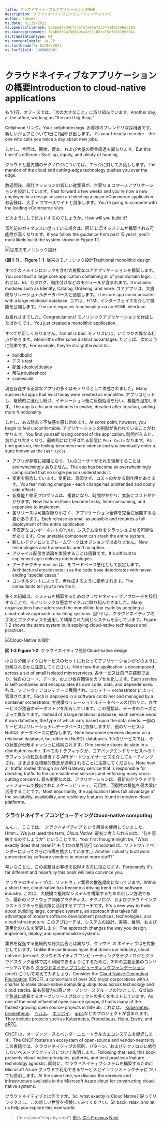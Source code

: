 ```yaml
---
title: クラウドネイティブなアプリケーションの概要
description: クラウドネイティブコンピューティングについて
author: robvet
ms.date: 01/19/2021
ms.openlocfilehash: 852eed27d4cfcaefdfa89a73c54414a6306ed28d
ms.sourcegitcommit: f2ab02d9a780819ca2e5310bbcf5cfe5b7993041
ms.translationtype: MT
ms.contentlocale: ja-JP
ms.lasthandoff: 02/03/2021
ms.locfileid: "99506098"
---
```

# <a name="introduction-to-cloud-native-applications"></a><span data-ttu-id="8da98-103">クラウドネイティブなアプリケーションの概要</span><span class="sxs-lookup"><span data-stu-id="8da98-103">Introduction to cloud-native applications</span></span>

<span data-ttu-id="8da98-104">もう1日、オフィスでは、「次の大きなこと」に取り組んでいます。</span><span class="sxs-lookup"><span data-stu-id="8da98-104">Another day, at the office, working on "the next big thing."</span></span>

<span data-ttu-id="8da98-105">Cellphone リング。</span><span class="sxs-lookup"><span data-stu-id="8da98-105">Your cellphone rings.</span></span> <span data-ttu-id="8da98-106">お客様のフレンドリな採用者です。新しいジョブについて1日に2回呼び出します。</span><span class="sxs-lookup"><span data-stu-id="8da98-106">It's your friendly recruiter - the one who calls you twice a day about new jobs.</span></span>

<span data-ttu-id="8da98-107">しかし、今回は、開始、資本、および大量の資金調達も異なります。</span><span class="sxs-lookup"><span data-stu-id="8da98-107">But this time it's different: Start-up, equity, and plenty of funding.</span></span>

<span data-ttu-id="8da98-108">クラウドと最先端のテクノロジについては、エッジに対してお話しします。</span><span class="sxs-lookup"><span data-stu-id="8da98-108">The mention of the cloud and cutting-edge technology pushes you over the edge.</span></span>

<span data-ttu-id="8da98-109">数週間後、設計セッションの新しい従業員が、主要な e コマースアプリケーションを設計しています。</span><span class="sxs-lookup"><span data-stu-id="8da98-109">Fast forward a few weeks and you're now a new employee in a design session architecting a major eCommerce application.</span></span> <span data-ttu-id="8da98-110">お客様は、大手 e コマースサイトと競争します。</span><span class="sxs-lookup"><span data-stu-id="8da98-110">You're going to compete with the leading eCommerce sites.</span></span>

<span data-ttu-id="8da98-111">どのようにしてビルドするのでしょうか。</span><span class="sxs-lookup"><span data-stu-id="8da98-111">How will you build it?</span></span>

<span data-ttu-id="8da98-112">15年前のガイダンスに従っている場合は、図1.1 に示すシステムが構築される可能性が高くなります。</span><span class="sxs-lookup"><span data-stu-id="8da98-112">If you follow the guidance from past 15 years, you'll most likely build the system shown in Figure 1.1.</span></span>

![従来のモノリシック設計](./media/monolithic-design.png)

<span data-ttu-id="8da98-114">**(図 1-1)** 。</span><span class="sxs-lookup"><span data-stu-id="8da98-114">**Figure 1-1**.</span></span> <span data-ttu-id="8da98-115">従来のモノリシック設計</span><span class="sxs-lookup"><span data-stu-id="8da98-115">Traditional monolithic design</span></span>

<span data-ttu-id="8da98-116">すべてのドメインロジックを含む大規模なコアアプリケーションを構築します。</span><span class="sxs-lookup"><span data-stu-id="8da98-116">You construct a large core application containing all of your domain logic.</span></span> <span data-ttu-id="8da98-117">これには、Id、カタログ、順序付けなどのモジュールが含まれます。</span><span class="sxs-lookup"><span data-stu-id="8da98-117">It includes modules such as Identity, Catalog, Ordering, and more.</span></span> <span data-ttu-id="8da98-118">コアアプリは、大規模なリレーショナルデータベースと通信します。</span><span class="sxs-lookup"><span data-stu-id="8da98-118">The core app communicates with a large relational database.</span></span> <span data-ttu-id="8da98-119">コアは、HTML インターフェイスを介して機能を公開します。</span><span class="sxs-lookup"><span data-stu-id="8da98-119">The core exposes functionality via an HTML interface.</span></span>

<span data-ttu-id="8da98-120">お疲れさまでした。</span><span class="sxs-lookup"><span data-stu-id="8da98-120">Congratulations!</span></span>  <span data-ttu-id="8da98-121">モノリシックアプリケーションを作成したばかりです。</span><span class="sxs-lookup"><span data-stu-id="8da98-121">You just created a monolithic application.</span></span>

<span data-ttu-id="8da98-122">すべてが正しくありません。</span><span class="sxs-lookup"><span data-stu-id="8da98-122">Not all is bad.</span></span> <span data-ttu-id="8da98-123">モノリスには、いくつかの異なる利点があります。</span><span class="sxs-lookup"><span data-stu-id="8da98-123">Monoliths offer some distinct advantages.</span></span> <span data-ttu-id="8da98-124">たとえば、次のように簡単です。</span><span class="sxs-lookup"><span data-stu-id="8da98-124">For example, they're straightforward to...</span></span>

- <span data-ttu-id="8da98-125">build</span><span class="sxs-lookup"><span data-stu-id="8da98-125">build</span></span>
- <span data-ttu-id="8da98-126">テスト</span><span class="sxs-lookup"><span data-stu-id="8da98-126">test</span></span>
- <span data-ttu-id="8da98-127">配置 (deploy)</span><span class="sxs-lookup"><span data-stu-id="8da98-127">deploy</span></span>
- <span data-ttu-id="8da98-128">解決</span><span class="sxs-lookup"><span data-stu-id="8da98-128">troubleshoot</span></span>
- <span data-ttu-id="8da98-129">scale</span><span class="sxs-lookup"><span data-stu-id="8da98-129">scale</span></span>

<span data-ttu-id="8da98-130">現在存在する正常なアプリの多くはモノリスとして作成されました。</span><span class="sxs-lookup"><span data-stu-id="8da98-130">Many successful apps that exist today were created as monoliths.</span></span> <span data-ttu-id="8da98-131">アプリはヒットし、継続的に進化し続け、イテレーション後に反復処理を行い、機能を追加します。</span><span class="sxs-lookup"><span data-stu-id="8da98-131">The app is a hit and continues to evolve, iteration after iteration, adding more functionality.</span></span>

<span data-ttu-id="8da98-132">しかし、ある時点で不快感を感じ始めます。</span><span class="sxs-lookup"><span data-stu-id="8da98-132">At some point, however, you begin to feel uncomfortable.</span></span> <span data-ttu-id="8da98-133">アプリケーションの制御が失われていることがわかります。</span><span class="sxs-lookup"><span data-stu-id="8da98-133">You find yourself losing control of the application.</span></span> <span data-ttu-id="8da98-134">時間が入ると、気がより大きくなり、最終的にはと呼ばれる状態に `Fear Cycle` なります。</span><span class="sxs-lookup"><span data-stu-id="8da98-134">As time goes on, the feeling becomes more intense and you eventually enter a state known as the `Fear Cycle`.</span></span>

- <span data-ttu-id="8da98-135">アプリが非常に複雑になり、1人のユーザーがそれを理解することは overwhelmingly ありません。</span><span class="sxs-lookup"><span data-stu-id="8da98-135">The app has become so overwhelmingly complicated that no single person understands it.</span></span>
- <span data-ttu-id="8da98-136">変更を懸念しています。変更は、意図せず、コストのかかる副作用があります。</span><span class="sxs-lookup"><span data-stu-id="8da98-136">You fear making changes - each change has unintended and costly side effects.</span></span>
- <span data-ttu-id="8da98-137">新機能と修正プログラムは、複雑になり、時間がかかり、実装にコストがかかります。</span><span class="sxs-lookup"><span data-stu-id="8da98-137">New features/fixes become tricky, time-consuming, and expensive to implement.</span></span>
- <span data-ttu-id="8da98-138">各リリースは可能な限り小さく、アプリケーション全体を完全に展開する必要があります。</span><span class="sxs-lookup"><span data-stu-id="8da98-138">Each release as small as possible and requires a full deployment of the entire application.</span></span>
- <span data-ttu-id="8da98-139">不安定なコンポーネントの1つは、システム全体をクラッシュさせる可能性があります。</span><span class="sxs-lookup"><span data-stu-id="8da98-139">One unstable component can crash the entire system.</span></span>
- <span data-ttu-id="8da98-140">新しいテクノロジとフレームワークはオプションではありません。</span><span class="sxs-lookup"><span data-stu-id="8da98-140">New technologies and frameworks aren't an option.</span></span>
- <span data-ttu-id="8da98-141">アジャイル配信方法論を実装することは困難です。</span><span class="sxs-lookup"><span data-stu-id="8da98-141">It's difficult to implement agile delivery methodologies.</span></span>
- <span data-ttu-id="8da98-142">アーキテクチャ erosion は、をコードベース悪化として設定します。</span><span class="sxs-lookup"><span data-stu-id="8da98-142">Architectural erosion sets in as the code base deteriorates with never-ending "special cases."</span></span>
- <span data-ttu-id="8da98-143">コンサルタントによって、再作成するように指示されます。</span><span class="sxs-lookup"><span data-stu-id="8da98-143">The consultants tell you to rewrite it.</span></span>

<span data-ttu-id="8da98-144">多くの組織は、システムを構築するためのクラウドネイティブアプローチを採用することで、モノリシックな懸念サイクルに取り組んできました。</span><span class="sxs-lookup"><span data-stu-id="8da98-144">Many organizations have addressed the monolithic fear cycle by adopting a cloud-native approach to building systems.</span></span> <span data-ttu-id="8da98-145">図1-2 は、クラウドネイティブの手法とプラクティスを適用して構築された同じシステムを示しています。</span><span class="sxs-lookup"><span data-stu-id="8da98-145">Figure 1-2 shows the same system built applying cloud-native techniques and practices.</span></span>

![Cloud-Native の設計](./media/cloud-native-design.png)

<span data-ttu-id="8da98-147">**図 1-2**.</span><span class="sxs-lookup"><span data-stu-id="8da98-147">**Figure 1-2**.</span></span> <span data-ttu-id="8da98-148">クラウドネイティブ設計</span><span class="sxs-lookup"><span data-stu-id="8da98-148">Cloud-native design</span></span>

<span data-ttu-id="8da98-149">小さな分離マイクロサービスのセットにわたってアプリケーションがどのように分解されるかに注意してください。</span><span class="sxs-lookup"><span data-stu-id="8da98-149">Note how the application is decomposed across a set of small isolated microservices.</span></span> <span data-ttu-id="8da98-150">各サービスは自己完結型であり、独自のコード、データ、および依存関係をカプセル化します。</span><span class="sxs-lookup"><span data-stu-id="8da98-150">Each service is self-contained and encapsulates its own code, data, and dependencies.</span></span> <span data-ttu-id="8da98-151">各は、ソフトウェアコンテナーに展開され、コンテナー orchestrator によって管理されます。</span><span class="sxs-lookup"><span data-stu-id="8da98-151">Each is deployed in a software container and managed by a container orchestrator.</span></span> <span data-ttu-id="8da98-152">大規模なリレーショナルデータベースの代わりに、各サービスが独自のデータストアを所有しています。この種類は、データのニーズによって異なります。</span><span class="sxs-lookup"><span data-stu-id="8da98-152">Instead of a large relational database, each service owns it own datastore, the type of which vary based upon the data needs.</span></span> <span data-ttu-id="8da98-153">一部のサービスはリレーショナルデータベースに依存しますが、他のサービスは NoSQL データベースに依存します。</span><span class="sxs-lookup"><span data-stu-id="8da98-153">Note how some services depend on a relational database, but other on NoSQL databases.</span></span> <span data-ttu-id="8da98-154">1つのサービスでは、その状態が分散キャッシュに格納されます。</span><span class="sxs-lookup"><span data-stu-id="8da98-154">One service stores its state in a distributed cache.</span></span> <span data-ttu-id="8da98-155">すべてのトラフィックが、コアバックエンドサービスへのトラフィックの転送を担当する API ゲートウェイサービスを介してルーティングされ、さまざまな横断的懸念が適用されることに注意してください。</span><span class="sxs-lookup"><span data-stu-id="8da98-155">Note how all traffic routes through an API Gateway service that is responsible for directing traffic to the core back-end services and enforcing many cross-cutting concerns.</span></span> <span data-ttu-id="8da98-156">最も重要なのは、アプリケーションは、最新のクラウドプラットフォームで検出されたスケーラビリティ、可用性、回復性の機能を最大限に活用することです。</span><span class="sxs-lookup"><span data-stu-id="8da98-156">Most importantly, the application takes full advantage of the scalability, availability, and resiliency features found in modern cloud platforms.</span></span>

### <a name="cloud-native-computing"></a><span data-ttu-id="8da98-157">クラウドネイティブコンピューティング</span><span class="sxs-lookup"><span data-stu-id="8da98-157">Cloud-native computing</span></span>

<span data-ttu-id="8da98-158">んん。。。ここでは、 _クラウドネイティブ_ という用語を使用していました。</span><span class="sxs-lookup"><span data-stu-id="8da98-158">Hmm... We just used the term, _Cloud Native_.</span></span> <span data-ttu-id="8da98-159">最初に考えられるのは、"何を意味するのでしょうか" ということです。</span><span class="sxs-lookup"><span data-stu-id="8da98-159">Your first thought might be, "What exactly does that mean?"</span></span> <span data-ttu-id="8da98-160">もう1つの業界流行 concocted は、ソフトウェアベンダーによってさらに市場を拡大しています。」</span><span class="sxs-lookup"><span data-stu-id="8da98-160">Another industry buzzword concocted by software vendors to market more stuff?"</span></span>

<span data-ttu-id="8da98-161">幸いなことに、この書籍はお客様を説得するのに役立ちます。</span><span class="sxs-lookup"><span data-stu-id="8da98-161">Fortunately it's far different and hopefully this book will help convince you.</span></span>

<span data-ttu-id="8da98-162">クラウドのネイティブは、ソフトウェア業界の推進傾向になっています。</span><span class="sxs-lookup"><span data-stu-id="8da98-162">Within a short time, cloud native has become a driving trend in the software industry.</span></span> <span data-ttu-id="8da98-163">これは、大規模で複雑なシステムを構築するための新しい方法であり、最新のソフトウェア開発プラクティス、テクノロジ、およびクラウドインフラストラクチャを最大限に活用するアプローチです。</span><span class="sxs-lookup"><span data-stu-id="8da98-163">It's a new way to think about building large, complex systems, an approach that takes full advantage of modern software development practices, technologies, and cloud infrastructure.</span></span> <span data-ttu-id="8da98-164">このアプローチは、システムの設計、実装、展開、および運用化の方法を変更します。</span><span class="sxs-lookup"><span data-stu-id="8da98-164">The approach changes the way you design, implement, deploy, and operationalize systems.</span></span>

<span data-ttu-id="8da98-165">業界を促進する継続的な誇大広告とは異なり、クラウド _の_ ネイティブはを対象としています。</span><span class="sxs-lookup"><span data-stu-id="8da98-165">Unlike the continuous hype that drives our industry, cloud native is _for-real_.</span></span> <span data-ttu-id="8da98-166">クラウドネイティブコンピューティングをテクノロジとクラウドスタック全体で広く利用できるようにするために、300の主要企業のコンソーシアムである [クラウドネイティブコンピューティングファンデーション](https://www.cncf.io/) (cncf) について考えてみましょう。</span><span class="sxs-lookup"><span data-stu-id="8da98-166">Consider the [Cloud Native Computing Foundation](https://www.cncf.io/) (CNCF), a consortium of over 300 major corporations with a charter to make cloud-native computing ubiquitous across technology and cloud stacks.</span></span> <span data-ttu-id="8da98-167">最も影響力の高いオープンソースグループの1つとして、GitHub で急速に成長するオープンソースプロジェクトの多くをホストしています。</span><span class="sxs-lookup"><span data-stu-id="8da98-167">As one of the most influential open-source groups, it hosts many of the fastest-growing open source-projects in GitHub.</span></span> <span data-ttu-id="8da98-168">これには、 [Kubernetes](https://kubernetes.io/)、 [prometheus](https://prometheus.io/)、 [ヘルム](https://helm.sh/)、 [エンボイ](https://www.envoyproxy.io/)、 [grpc](https://grpc.io/)などのプロジェクトが含まれます。</span><span class="sxs-lookup"><span data-stu-id="8da98-168">They include projects such as [Kubernetes](https://kubernetes.io/), [Prometheus](https://prometheus.io/), [Helm](https://helm.sh/), [Envoy](https://www.envoyproxy.io/), and [gRPC](https://grpc.io/).</span></span>

<span data-ttu-id="8da98-169">CNCF は、オープンソースとベンダーニュートラルのエコシステムを促進します。</span><span class="sxs-lookup"><span data-stu-id="8da98-169">The CNCF fosters an ecosystem of open-source and vendor-neutrality.</span></span> <span data-ttu-id="8da98-170">この書籍では、クラウドネイティブの原則、パターン、およびテクノロジに依存しないベストプラクティスについて説明します。</span><span class="sxs-lookup"><span data-stu-id="8da98-170">Following that lead, this book presents cloud-native principles, patterns, and best practices that are technology agnostic.</span></span> <span data-ttu-id="8da98-171">同時に、クラウドネイティブシステムを構築するために Microsoft Azure クラウドで利用できるサービスとインフラストラクチャについても説明します。</span><span class="sxs-lookup"><span data-stu-id="8da98-171">At the same time, we discuss the services and infrastructure available in the Microsoft Azure cloud for constructing cloud-native systems.</span></span>

<span data-ttu-id="8da98-172">クラウドネイティブとは何ですか。</span><span class="sxs-lookup"><span data-stu-id="8da98-172">So, what exactly is Cloud Native?</span></span> <span data-ttu-id="8da98-173">戻ってリラックスし、この新しい世界を探検してみてください。</span><span class="sxs-lookup"><span data-stu-id="8da98-173">Sit back, relax, and let us help you explore this new world.</span></span>

>[!div class="step-by-step"]
><span data-ttu-id="8da98-174">[前へ](index.md)
>[次へ](definition.md)</span><span class="sxs-lookup"><span data-stu-id="8da98-174">[Previous](index.md)
[Next](definition.md)</span></span>
